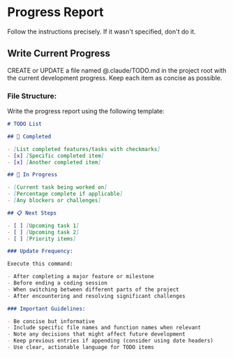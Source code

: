 # Progress Report

Follow the instructions precisely. If it wasn't specified, don't do it.

## Write Current Progress

CREATE or UPDATE a file named @.claude/TODO.md in the project root with the current development progress. Keep each item as concise as possible.

### File Structure:

Write the progress report using the following template:

```markdown
# TODO List

## 🎯 Completed

- [List completed features/tasks with checkmarks]
- [x] [Specific completed item]
- [x] [Another completed item]

## 🚧 In Progress

- [Current task being worked on]
- [Percentage complete if applicable]
- [Any blockers or challenges]

## 📋 Next Steps

- [ ] [Upcoming task 1]
- [ ] [Upcoming task 2]
- [ ] [Priority items]

### Update Frequency:

Execute this command:

- After completing a major feature or milestone
- Before ending a coding session
- When switching between different parts of the project
- After encountering and resolving significant challenges

### Important Guidelines:

- Be concise but informative
- Include specific file names and function names when relevant
- Note any decisions that might affect future development
- Keep previous entries if appending (consider using date headers)
- Use clear, actionable language for TODO items
```
